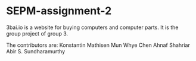 # SEPM-assignment-2

3bai.io is a website for buying computers and computer parts.
It is the group project of group 3.

The contributors are:
Konstantin Mathisen
Mun Whye Chen
Ahnaf Shahriar Abir
S. Sundharamurthy
